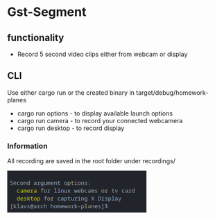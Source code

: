 # Gst-Segment

## functionality
* Record 5 second video clips either from webcam or display

## CLI
Use either cargo run or the created binary in target/debug/homework-planes
* cargo run options - to display available launch options
* cargo run camera - to record your connected webcamera
* cargo run desktop - to record display

### Information
All recording are saved in the root folder under recordings/

![alt text](readme/screenshot_options.png)
